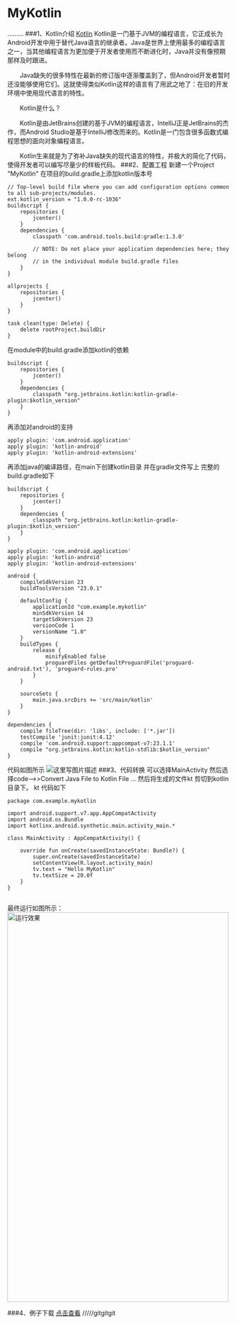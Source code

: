 # MyKotlin


.........
###1、Kotlin介绍
     [Kotlin](https://kotlinlang.org/)
     Kotlin是一门基于JVM的编程语言，它正成长为Android开发中用于替代Java语言的继承者。Java是世界上使用最多的编程语言之一，当其他编程语言为更加便于开发者使用而不断进化时，Java并没有像预期那样及时跟进。

　　Java缺失的很多特性在最新的修订版中逐渐覆盖到了，但Android开发者暂时还没能够使用它们。这就使得类似Kotlin这样的语言有了用武之地了：在旧的开发环境中使用现代语言的特性。

　　Kotlin是什么？

　　Kotlin是由JetBrains创建的基于JVM的编程语言，IntelliJ正是JetBrains的杰作，而Android Studio是基于IntelliJ修改而来的。Kotlin是一门包含很多函数式编程思想的面向对象编程语言。

　　Kotlin生来就是为了弥补Java缺失的现代语言的特性，并极大的简化了代码，使得开发者可以编写尽量少的样板代码。
###2、配置工程
 新建一个Project "MyKotlin"
 在项目的build.gradle上添加kotlin版本号

```
// Top-level build file where you can add configuration options common to all sub-projects/modules.
ext.kotlin_version = "1.0.0-rc-1036"
buildscript {
    repositories {
        jcenter()
    }
    dependencies {
        classpath 'com.android.tools.build:gradle:1.3.0'

        // NOTE: Do not place your application dependencies here; they belong
        // in the individual module build.gradle files
    }
}

allprojects {
    repositories {
        jcenter()
    }
}

task clean(type: Delete) {
    delete rootProject.buildDir
}

```
在module中的build.gradle添加kotlin的依赖
```
buildscript {
    repositories {
        jcenter()
    }
    dependencies {
        classpath "org.jetbrains.kotlin:kotlin-gradle-plugin:$kotlin_version"
    }
}
```
再添加对android的支持
```
apply plugin: 'com.android.application'
apply plugin: 'kotlin-android'
apply plugin: 'kotlin-android-extensions'
```
再添加java的编译路径，在main下创建kotlin目录 并在gradle文件写上
完整的build.gradle如下
```
buildscript {
    repositories {
        jcenter()
    }
    dependencies {
        classpath "org.jetbrains.kotlin:kotlin-gradle-plugin:$kotlin_version"
    }
}

apply plugin: 'com.android.application'
apply plugin: 'kotlin-android'
apply plugin: 'kotlin-android-extensions'

android {
    compileSdkVersion 23
    buildToolsVersion "23.0.1"

    defaultConfig {
        applicationId "com.example.mykotlin"
        minSdkVersion 14
        targetSdkVersion 23
        versionCode 1
        versionName "1.0"
    }
    buildTypes {
        release {
            minifyEnabled false
            proguardFiles getDefaultProguardFile('proguard-android.txt'), 'proguard-rules.pro'
        }
    }

    sourceSets {
        main.java.srcDirs += 'src/main/kotlin'
    }
}

dependencies {
    compile fileTree(dir: 'libs', include: ['*.jar'])
    testCompile 'junit:junit:4.12'
    compile 'com.android.support:appcompat-v7:23.1.1'
    compile "org.jetbrains.kotlin:kotlin-stdlib:$kotlin_version"
}

```
代码如图所示
![这里写图片描述](http://img.blog.csdn.net/20160217164808819)
###3、代码转换
可以选择MainActivity 然后选择code-->>Convert Java File to Kotlin File ...
然后将生成的文件kt 剪切到kotlin目录下。
kt 代码如下
```
package com.example.mykotlin

import android.support.v7.app.AppCompatActivity
import android.os.Bundle
import kotlinx.android.synthetic.main.activity_main.*

class MainActivity : AppCompatActivity() {

    override fun onCreate(savedInstanceState: Bundle?) {
        super.onCreate(savedInstanceState)
        setContentView(R.layout.activity_main)
        tv.text = "Hello MyKotlin"
        tv.textSize = 20.0f
    }
}


```

最终运行如图所示：
<img src="http://img.blog.csdn.net/20160217165421721" width = "500" height = "880" alt="运行效果" align=center />

###4、例子下载
[点击查看](https://github.com/cayden/MyKotlin)
/////gitgitgit